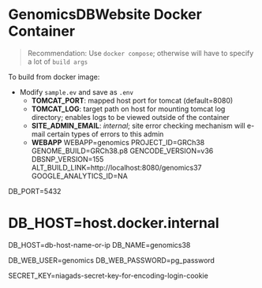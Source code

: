 # GenomicsDBWebsite Docker Container

> Recommendation: Use `docker compose`; otherwise will have to specify a lot of `build args`

To build from docker image:

* Modify `sample.ev` and save as `.env`
  * **TOMCAT_PORT**: mapped host port for tomcat (default=8080)
  * **TOMCAT_LOG**: target path on host for mounting tomcat log directory; enables logs to be viewed outside of the container
  * **SITE_ADMIN_EMAIL**: _internal_; site error checking mechanism will e-mail certain types of errors to this admin
  * **WEBAPP**
WEBAPP=genomics
PROJECT_ID=GRCh38
GENOME_BUILD=GRCh38.p8
GENCODE_VERSION=v36
DBSNP_VERSION=155
ALT_BUILD_LINK=http://localhost:8080/genomics37
GOOGLE_ANALYTICS_ID=NA

DB_PORT=5432
# DB_HOST=host.docker.internal
DB_HOST=db-host-name-or-ip
DB_NAME=genomics38

DB_WEB_USER=genomics
DB_WEB_PASSWORD=pg_password

SECRET_KEY=niagads-secret-key-for-encoding-login-cookie
